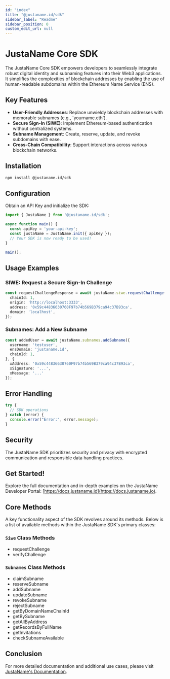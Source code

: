 ```yaml
---
id: "index"
title: "@justaname.id/sdk"
sidebar_label: "Readme"
sidebar_position: 0
custom_edit_url: null
---
```


# JustaName Core SDK

The JustaName Core SDK empowers developers to seamlessly integrate robust digital identity and subnaming features into their Web3 applications. It simplifies the complexities of blockchain addresses by enabling the use of human-readable subdomains within the Ethereum Name Service (ENS).

## Key Features
- **User-Friendly Addresses**: Replace unwieldy blockchain addresses with memorable subnames (e.g., 'yourname.eth').
- **Secure Sign-In (SIWE)**: Implement Ethereum-based authentication without centralized systems.
- **Subname Management**: Create, reserve, update, and revoke subdomains with ease.
- **Cross-Chain Compatibility**: Support interactions across various blockchain networks.

## Installation

```bash
npm install @justaname.id/sdk
```

## Configuration

Obtain an API Key and initialize the SDK:

```typescript
import { JustaName } from '@justaname.id/sdk';

async function main() {
  const apiKey = 'your-api-key';
  const justaName = JustaName.init({ apiKey });
  // Your SDK is now ready to be used!
}

main();
```

## Usage Examples

### SIWE: Request a Secure Sign-In Challenge

```typescript
const requestChallengeResponse = await justaName.siwe.requestChallenge({
  chainId: 1,
  origin: 'http://localhost:3333',
  address: '0x59c44836630760F97b74b569B379ca94c37B93ca',
  domain: 'localhost',
});
```

### Subnames: Add a New Subname

```typescript
const addedUser = await justaName.subnames.addSubname({
  username: 'testuser',
  ensDomain: 'justaname.id',
  chainId: 1,
}, {
  xAddress: '0x59c44836630760F97b74b569B379ca94c37B93ca',
  xSignature: '...',
  xMessage: '...'
});
```

## Error Handling

```typescript
try {
  // SDK operations
} catch (error) {
  console.error("Error:", error.message);
}
```

## Security

The JustaName SDK prioritizes security and privacy with encrypted communication and responsible data handling practices.

## Get Started!

Explore the full documentation and in-depth examples on the JustaName Developer Portal: [https://docs.justaname.id](https://docs.justaname.io).

## Core Methods

A key functionality aspect of the SDK revolves around its methods. Below is a list of available methods within the JustaName SDK's primary classes:

### `Siwe` Class Methods

- requestChallenge
- verifyChallenge

### `Subnames` Class Methods
- claimSubname
- reserveSubname
- addSubname
- updateSubname
- revokeSubname
- rejectSubname
- getByDomainNameChainId
- getBySubname
- getAllByAddress
- getRecordsByFullName
- getInvitations
- checkSubnameAvailable

## Conclusion

For more detailed documentation and additional use cases, please visit [JustaName's Documentation](https://docs.justaname.id).
